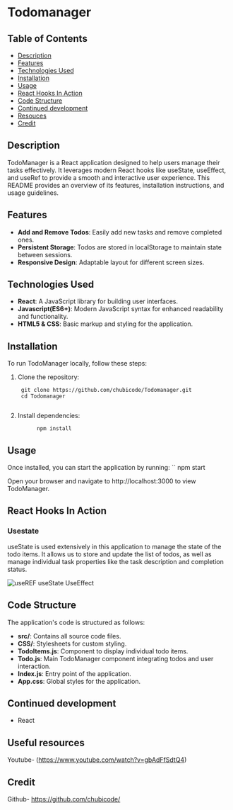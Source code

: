 # Todomanager

## Table of Contents

- [Description](#description)
- [Features](#features)
- [Technologies Used](#technologies-used)
- [Installation](#installation)
- [Usage](#usage)
- [React Hooks In Action](#React-Hooks-in-Action)
- [Code Structure](#Code-structure)
- [Continued development](#Continued-development)
- [Resouces](#Resources)
- [Credit](#Credit)

## Description

TodoManager is a React application designed to help users manage their tasks effectively. It leverages modern React hooks like useState, useEffect, and useRef to provide a smooth and interactive user experience. This README provides an overview of its features, installation instructions, and usage guidelines.

## Features

- **Add and Remove Todos**: Easily add new tasks and remove completed ones.
- **Persistent Storage**: Todos are stored in localStorage to maintain state between sessions.
- **Responsive Design**: Adaptable layout for different screen sizes.


## Technologies Used

- **React**: A JavaScript library for building user interfaces.
- **Javascript(ES6+)**: Modern JavaScript syntax for enhanced readability and functionality.
- **HTML5 & CSS**: Basic markup and styling for the application.

## Installation

To run TodoManager locally, follow these steps:



1. Clone the repository:
   ```
    git clone https://github.com/chubicode/Todomanager.git
    cd Todomanager


2. Install dependencies:
   ```
         npm install

## Usage

Once installed, you can start the application by running:
``
  npm start

Open your browser and navigate to http://localhost:3000 to view TodoManager.

## React Hooks In Action 

### Usestate 
useState is used extensively in this application to manage the state of the todo items. It allows us to store and update the list of todos, as well as manage individual task properties like the task description and completion status.

![useREF useState UseEffect](https://github.com/user-attachments/assets/9fae55b5-75e6-4743-b2e8-707eef35fe1a)



## Code Structure

The application's code is structured as follows:

- **src/**: Contains all source code files.
- **CSS/**:  Stylesheets for custom styling.
- **TodoItems.js**: Component to display individual todo items.
- **Todo.js**: Main TodoManager component integrating todos and user interaction.
- **Index.js**: Entry point of the application.
- **App.css**: Global styles for the application.


## Continued development 
- React

## Useful resources 

Youtube- (https://www.youtube.com/watch?v=gbAdFfSdtQ4)

## Credit

Github- https://github.com/chubicode/
